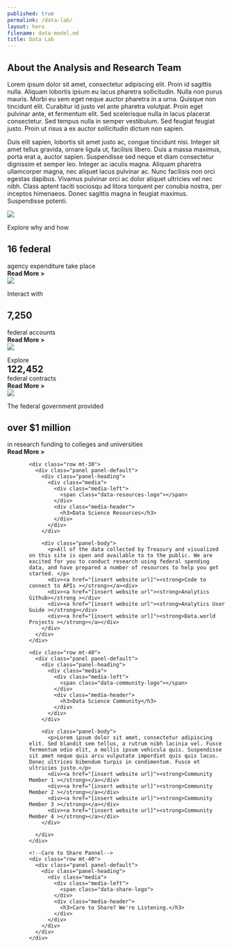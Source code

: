 ```yaml
---
published: true
permalink: /data-lab/
layout: hero
filename: data-model.md
title: Data Lab
---
```


<!--wider column left side of page-->
<div class="col-md-8">
<!--top paragraph-->    
  <div class="row mt-40">
    <h2 class="mt-0">About the Analysis and Research Team</h2>
    <p>Lorem ipsum dolor sit amet, consectetur adipiscing elit. Proin id sagittis nulla. Aliquam lobortis ipsum eu lacus pharetra sollicitudin. Nulla non purus mauris. Morbi eu sem eget neque auctor pharetra in a urna. Quisque non tincidunt elit. Curabitur id justo vel ante pharetra volutpat. Proin eget pulvinar ante, et fermentum elit. Sed scelerisque nulla in lacus placerat consectetur. Sed tempus nulla in semper vestibulum. Sed feugiat feugiat justo. Proin ut risus a ex auctor sollicitudin dictum non sapien.</p>
    <p>Duis elit sapien, lobortis sit amet justo ac, congue tincidunt nisi. Integer sit amet tellus gravida, ornare ligula ut, facilisis libero. Duis a massa maximus, porta erat a, auctor sapien. Suspendisse sed neque et diam consectetur dignissim et semper leo. Integer ac iaculis magna. Aliquam pharetra ullamcorper magna, nec aliquet lacus pulvinar ac. Nunc facilisis non orci egestas dapibus. Vivamus pulvinar orci ac dolor aliquet ultricies vel nec nibh. Class aptent taciti sociosqu ad litora torquent per conubia nostra, per inceptos himenaeos. Donec sagittis magna in feugiat maximus. Suspendisse potenti.</p>
  </div>
  <!--four panels-->
  <div class="row mt-40">
    <div class="panel-container">
      <div class="col-md-6">
        <div class="panel panel-default short-col">
          <div class="panel-body">
            <img src="{{ site.baseurl }}/assets/img/DataLab_Capitol_Large.png" class="img-responsive">
            <p>Explore why and how</p>
            <h2>16 federal</h2>
            <div>agency expenditure take place</div>
            <div><strong>Read More ></strong></div>
          </div>
        </div>
      </div>
      <div class="col-md-6">
        <div class="panel panel-default tall-col">
          <div class="panel-body">
            <img src="{{ site.baseurl }}/assets/img/DataLab_Arc_Large.png" class="img-responsive">
            <p>Interact with</p>
            <h2>7,250</h2>
            <div>federal accounts</div>
            <div><strong>Read More ></strong></div>
          </div>
        </div>
      </div>
    </div>
  </div>
  <!--second row of boxes-->
  <div class="row mt-20">      
    <div class="col-md-6">
      <div class="panel panel-default short-col">
        <div class="panel-body">
          <img src="{{ site.baseurl }}/assets/img/DataLab_Keyboard_Large.png" class="img-responsive">
          <p style="padding-bottom:0; margin-bottom:0">Explore</p>
          <h2 style="padding:0px; margin:0px">122,452</h2>
          <div>federal contracts</div>
          <div><strong>Read More ></strong></div>
        </div>
      </div>
    </div>
    <div class="col-md-6">
      <div class="panel panel-default tall-col">
        <div class="panel-body">
          <img src="{{ site.baseurl }}/assets/img/DataLab_Tower_Large.png" class="img-responsive">
          <p>The federal government provided</p>
          <h2>over $1 million</h2>
          <div>in research funding to colleges and universities</div>
          <div><strong>Read More ></strong></div>
        </div>
      </div>
    </div>
  </div>
</div>
<!--narrow righthand column-->
<div class="col-md-4" style="padding-left:10px">
  <div class="panel-container" style="padding-left:40px">

  <!--Data Science Resources-->
    <div class="row mt-30">
      <div class="panel panel-default">
        <div class="panel-heading">
          <div class="media">
            <div class="media-left">
              <span class="data-resources-logo"></span>
            </div>
            <div class="media-header">
              <h3>Data Science Resources</h3>
            </div>
          </div>
        </div>

        <div class="panel-body">
          <p>All of the data collected by Treasury and visualized on this site is open and available to to the public. We are excited for you to conduct research using federal spending data, and have prepared a number of resources to help you get started. </p>
          <div><a href="[insert website url]"><strong>Code to connect to APIs ></strong></a><div>
          <div><a href="[insert website url"><strong>Analytics Github></strong ></div>
          <div><a href="[insert website url"><strong>Analytics User Guide ></strong></div>
          <div><a href="[insert website url]"><strong>Data.world Projects ></strong></a></div>
        </div>
      </div>
    </div>

  <!--Data Science Community-->
    <div class="row mt-40">
      <div class="panel panel-default">
        <div class="panel-heading">
          <div class="media">
            <div class="media-left">
              <span class="data-community-logo"></span>
            </div>
            <div class="media-header">
              <h3>Data Science Community</h3>
            </div>
          </div>  
        </div>

        <div class="panel-body">
          <p>Lorem ipsum dolor sit amet, consectetur adipiscing elit. Sed blandit sem tellus, a rutrum nibh lacinia vel. Fusce fermentum odio elit, a mollis ipsum vehicula quis. Suspendisse sit amet neque quis arcu vulputate imperdiet quis quis lacus. Donec ultrices bibendum turpis in condimentum. Fusce et ultricies justo.</p>
          <div><a href="[insert website url]"><strong>Community Member 1 ></strong></a></div>
          <div><a href="[insert website url]"><strong>Community Member 2 ></strong></a></div>
          <div><a href="[insert website url]"><strong>Community Member 3 ></strong></a></div>
          <div><a href="[insert website url]"><strong>Community Member 4 ></strong></a></div>
        </div>

      </div>
    </div>

    <!--Care to Share Pannel-->
    <div class="row mt-40">
      <div class="panel panel-default">
        <div class="panel-heading">
          <div class="media">
            <div class="media-left">
              <span class="data-share-logo">
            </div>
            <div class="media-header">
              <h3>Care to Share? We're Listening.</h3>
            </div>
          </div>
        </div>
      </div>
    </div>

  </div>
</div>
